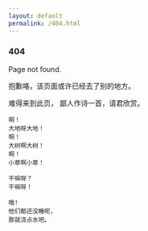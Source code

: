 ```yaml
---
layout: default
permalink: /404.html
---
```


<h3> 404 </h3>

Page not found.

抱歉咯，该页面或许已经去了别的地方。

难得来到此页，
鄙人作诗一首，请君欣赏。

    啊！
    大地呀大地！
    啊！
    大树啊大树！
    啊！
    小草啊小草！
    
    干嘛呀？
    干嘛呀！

    哦!
    他们都还没睡呢，
    那就浇点水吧。